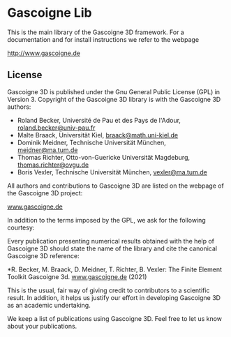 # Gascoigne Lib

This is the main library of the Gascoigne 3D framework. For a documentation and for install instructions we refer to the webpage

http://www.gascoigne.de


## License

Gascoigne 3D is published under the Gnu General Public License (GPL) in Version 3. Copyright of the Gascoigne 3D library is with the Gascoigne 3D authors:

* Roland Becker, Université de Pau et des Pays de l'Adour, roland.becker@univ-pau.fr
* Malte Braack, Universität Kiel, braack@math.uni-kiel.de 
* Dominik Meidner, Technische Universität München, meidner@ma.tum.de
* Thomas Richter, Otto-von-Guericke Universität Magdeburg, thomas.richter@ovgu.de
* Boris Vexler, Technische Universität München, vexler@ma.tum.de

All authors and contributions to Gascoigne 3D are listed on the webpage of the Gascoigne 3D project:

   www.gascoigne.de

In addition to the terms imposed by the GPL, we ask for the following courtesy:

Every publication presenting numerical results obtained with the help of Gascoigne 3D should state the name of the library and cite the canonical Gascoigne 3D reference:

*R. Becker, M. Braack, D. Meidner, T. Richter, B. Vexler: The Finite Element Toolkit Gascoigne 3d. www.gascoigne.de (2021)

This is the usual, fair way of giving credit to contributors to a scientific result. In addition, it helps us justify our effort in developing Gascoigne 3D as an academic undertaking.  

We keep a list of publications using Gascoigne 3D. Feel free to let us know about your publications.   


